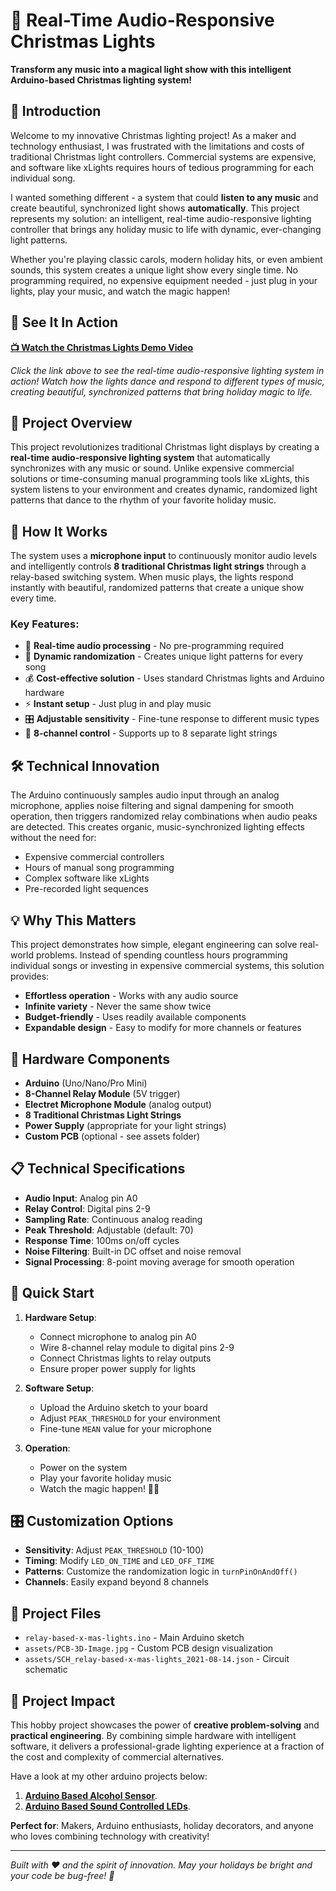 # 🎄 Real-Time Audio-Responsive Christmas Lights

**Transform any music into a magical light show with this intelligent Arduino-based Christmas lighting system!**

## 👋 Introduction

Welcome to my innovative Christmas lighting project! As a maker and technology enthusiast, I was frustrated with the limitations and costs of traditional Christmas light controllers. Commercial systems are expensive, and software like xLights requires hours of tedious programming for each individual song.

I wanted something different - a system that could **listen to any music** and create beautiful, synchronized light shows **automatically**. This project represents my solution: an intelligent, real-time audio-responsive lighting controller that brings any holiday music to life with dynamic, ever-changing light patterns.

Whether you're playing classic carols, modern holiday hits, or even ambient sounds, this system creates a unique light show every single time. No programming required, no expensive equipment needed - just plug in your lights, play your music, and watch the magic happen!

## 🎥 See It In Action

**<a href="https://www.youtube.com/watch?v=R9-LDXLMUho" target="_blank">📺 Watch the Christmas Lights Demo Video</a>**

*Click the link above to see the real-time audio-responsive lighting system in action! Watch how the lights dance and respond to different types of music, creating beautiful, synchronized patterns that bring holiday magic to life.*

## 🌟 Project Overview

This project revolutionizes traditional Christmas light displays by creating a **real-time audio-responsive lighting system** that automatically synchronizes with any music or sound. Unlike expensive commercial solutions or time-consuming manual programming tools like xLights, this system listens to your environment and creates dynamic, randomized light patterns that dance to the rhythm of your favorite holiday music.

## 🎵 How It Works

The system uses a **microphone input** to continuously monitor audio levels and intelligently controls **8 traditional Christmas light strings** through a relay-based switching system. When music plays, the lights respond instantly with beautiful, randomized patterns that create a unique show every time.

### Key Features:
- 🎤 **Real-time audio processing** - No pre-programming required
- 🔀 **Dynamic randomization** - Creates unique light patterns for every song
- 💰 **Cost-effective solution** - Uses standard Christmas lights and Arduino hardware
- ⚡ **Instant setup** - Just plug in and play music
- 🎛️ **Adjustable sensitivity** - Fine-tune response to different music types
- 🔌 **8-channel control** - Supports up to 8 separate light strings

## 🛠️ Technical Innovation

The Arduino continuously samples audio input through an analog microphone, applies noise filtering and signal dampening for smooth operation, then triggers randomized relay combinations when audio peaks are detected. This creates organic, music-synchronized lighting effects without the need for:
- Expensive commercial controllers
- Hours of manual song programming
- Complex software like xLights
- Pre-recorded light sequences

## 💡 Why This Matters

This project demonstrates how simple, elegant engineering can solve real-world problems. Instead of spending countless hours programming individual songs or investing in expensive commercial systems, this solution provides:
- **Effortless operation** - Works with any audio source
- **Infinite variety** - Never the same show twice
- **Budget-friendly** - Uses readily available components
- **Expandable design** - Easy to modify for more channels or features

## 🔧 Hardware Components

- **Arduino** (Uno/Nano/Pro Mini)
- **8-Channel Relay Module** (5V trigger)
- **Electret Microphone Module** (analog output)
- **8 Traditional Christmas Light Strings**
- **Power Supply** (appropriate for your light strings)
- **Custom PCB** (optional - see assets folder)

## 📋 Technical Specifications

- **Audio Input**: Analog pin A0
- **Relay Control**: Digital pins 2-9
- **Sampling Rate**: Continuous analog reading
- **Peak Threshold**: Adjustable (default: 70)
- **Response Time**: 100ms on/off cycles
- **Noise Filtering**: Built-in DC offset and noise removal
- **Signal Processing**: 8-point moving average for smooth operation

## 🚀 Quick Start

1. **Hardware Setup**:
   - Connect microphone to analog pin A0
   - Wire 8-channel relay module to digital pins 2-9
   - Connect Christmas lights to relay outputs
   - Ensure proper power supply for lights

2. **Software Setup**:
   - Upload the Arduino sketch to your board
   - Adjust `PEAK_THRESHOLD` for your environment
   - Fine-tune `MEAN` value for your microphone

3. **Operation**:
   - Power on the system
   - Play your favorite holiday music
   - Watch the magic happen! 🎄✨

## 🎛️ Customization Options

- **Sensitivity**: Adjust `PEAK_THRESHOLD` (10-100)
- **Timing**: Modify `LED_ON_TIME` and `LED_OFF_TIME`
- **Patterns**: Customize the randomization logic in `turnPinOnAndOff()`
- **Channels**: Easily expand beyond 8 channels

## 📁 Project Files

- `relay-based-x-mas-lights.ino` - Main Arduino sketch
- `assets/PCB-3D-Image.jpg` - Custom PCB design visualization
- `assets/SCH_relay-based-x-mas-lights_2021-08-14.json` - Circuit schematic

## 🎯 Project Impact

This hobby project showcases the power of **creative problem-solving** and **practical engineering**. By combining simple hardware with intelligent software, it delivers a professional-grade lighting experience at a fraction of the cost and complexity of commercial alternatives.

Have a look at my other arduino projects below:
1. **<a href="https://github.com/shen747/arduino-alcohol-senor" target="_blank">Arduino Based Alcohol Sensor</a>**.
2. **<a href="https://github.com/shen747/sound-sensitive-leds" target="_blank">Arduino Based Sound Controlled LEDs</a>**.

**Perfect for**: Makers, Arduino enthusiasts, holiday decorators, and anyone who loves combining technology with creativity!

---

*Built with ❤️ and the spirit of innovation. May your holidays be bright and your code be bug-free! 🎄*

